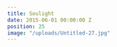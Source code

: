 ```yaml
---
title: Soulight
date: 2015-06-01 00:00:00 Z
position: 25
image: "/uploads/Untitled-27.jpg"
---
```


